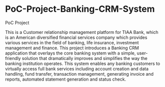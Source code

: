 # PoC-Project-Banking-CRM-System
PoC Project

This is a Customer relationship management platform for TIAA Bank, which is an American diversified financial services company which provides various services in the field of banking, life insurance, investment management and finance. This project introduces a Banking CRM application that overlays the core banking system with a simple, user-friendly solution that dramatically improves and simplifies the way the banking institution operates. This system enables any banking customers to virtually access full bank services including account creation and data handling, fund transfer, transaction management, generating invoice and reports, automated statement generation and status check.
